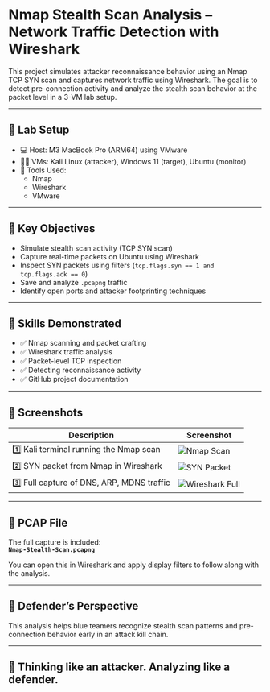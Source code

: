 # Nmap Stealth Scan Analysis – Network Traffic Detection with Wireshark

This project simulates attacker reconnaissance behavior using an Nmap TCP SYN scan and captures network traffic using Wireshark. The goal is to detect pre-connection activity and analyze the stealth scan behavior at the packet level in a 3-VM lab setup.

---

## 🧪 Lab Setup

- 💻 Host: M3 MacBook Pro (ARM64) using VMware
- 🐱‍💻 VMs: Kali Linux (attacker), Windows 11 (target), Ubuntu (monitor)
- 🔧 Tools Used:
  - Nmap
  - Wireshark
  - VMware

---

## 📌 Key Objectives

- Simulate stealth scan activity (TCP SYN scan)
- Capture real-time packets on Ubuntu using Wireshark
- Inspect SYN packets using filters (`tcp.flags.syn == 1 and tcp.flags.ack == 0`)
- Save and analyze `.pcapng` traffic
- Identify open ports and attacker footprinting techniques

---

## 🧠 Skills Demonstrated

- ✅ Nmap scanning and packet crafting
- ✅ Wireshark traffic analysis
- ✅ Packet-level TCP inspection
- ✅ Detecting reconnaissance activity
- ✅ GitHub project documentation

---

## 📸 Screenshots

| Description | Screenshot |
|------------|------------|
| 1️⃣ Kali terminal running the Nmap scan | ![Nmap Scan](images/nmap-scan-kali-terminal.png) |
| 2️⃣ SYN packet from Nmap in Wireshark | ![SYN Packet](images/syn-packet-analysis.png) |
| 3️⃣ Full capture of DNS, ARP, MDNS traffic | ![Wireshark Full](images/wireshark-full-packetview.png) |

---

## 📂 PCAP File

The full capture is included:  
**`Nmap-Stealth-Scan.pcapng`**

You can open this in Wireshark and apply display filters to follow along with the analysis.

---

## 🔐 Defender’s Perspective

This analysis helps blue teamers recognize stealth scan patterns and pre-connection behavior early in an attack kill chain.

---

## 🧠 Thinking like an attacker. Analyzing like a defender.
